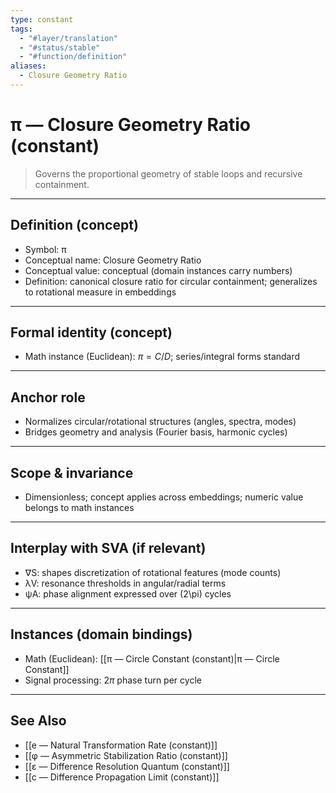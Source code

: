 ```yaml
---
type: constant
tags:
  - "#layer/translation"
  - "#status/stable"
  - "#function/definition"
aliases:
  - Closure Geometry Ratio
---
```


# π — Closure Geometry Ratio (constant)

> Governs the proportional geometry of stable loops and recursive containment.

---

## Definition (concept)

- Symbol: π
- Conceptual name: Closure Geometry Ratio
- Conceptual value: conceptual (domain instances carry numbers)
- Definition: canonical closure ratio for circular containment; generalizes to rotational measure in embeddings

---

## Formal identity (concept)

- Math instance (Euclidean): $\pi = C/D$; series/integral forms standard

---

## Anchor role

- Normalizes circular/rotational structures (angles, spectra, modes)
- Bridges geometry and analysis (Fourier basis, harmonic cycles)

---

## Scope & invariance

- Dimensionless; concept applies across embeddings; numeric value belongs to math instances

---

## Interplay with SVA (if relevant)

- ∇S: shapes discretization of rotational features (mode counts)
- λV: resonance thresholds in angular/radial terms
- ψA: phase alignment expressed over \(2\pi\) cycles

---

## Instances (domain bindings)

- Math (Euclidean): [[π — Circle Constant (constant)|π — Circle Constant]]
- Signal processing: $2\pi$ phase turn per cycle

---

## See Also

- [[e — Natural Transformation Rate (constant)]]
- [[φ — Asymmetric Stabilization Ratio (constant)]]
- [[ε — Difference Resolution Quantum (constant)]]
- [[c — Difference Propagation Limit (constant)]]

